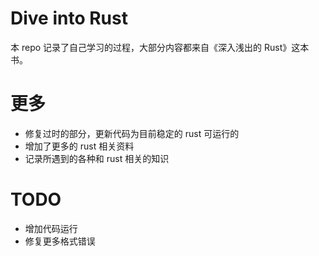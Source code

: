 # Dive into Rust
本 repo 记录了自己学习的过程，大部分内容都来自《深入浅出的 Rust》这本书。

# 更多
* 修复过时的部分，更新代码为目前稳定的 rust 可运行的
* 增加了更多的 rust 相关资料
* 记录所遇到的各种和 rust 相关的知识

# TODO
* 增加代码运行
* 修复更多格式错误
